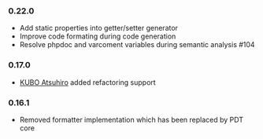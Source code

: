 ### 0.22.0

- Add static properties into getter/setter generator
- Improve code formating during code generation
- Resolve phpdoc and varcoment variables during semantic analysis #104

### 0.17.0

- [KUBO Atsuhiro](https://github.com/iteman) added refactoring support

### 0.16.1

- Removed formatter implementation which has been replaced by PDT core
